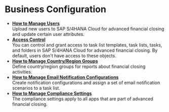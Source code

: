 <!-- loio9719d0a40b3d46d4bd06554cf954ae57 -->

# Business Configuration

-   **[How to Manage Users](How_to_Manage_Users_c338b30.md "Upload new users to SAP S/4HANA Cloud for advanced
                                                  financial closing and update certain
		user attributes.")**  
Upload new users to SAP S/4HANA Cloud for advanced financial closing and update certain user attributes.
-   **[Access Control](Access_Control_6fa5e4e.md "You can control and grant access to task list templates, task lists, tasks, and folders
		in SAP S/4HANA Cloud for advanced
                                                  financial closing. By default,
		users don't have access to these objects.")**  
You can control and grant access to task list templates, task lists, tasks, and folders in SAP S/4HANA Cloud for advanced financial closing. By default, users don't have access to these objects.
-   **[How to Manage Country/Region Groups](How_to_Manage_CountryRegion_Groups_9236c05.md "Define country/region groups for reports about financial closing activities.")**  
Define country/region groups for reports about financial closing activities.
-   **[How to Manage Email Notification Configurations](How_to_Manage_Email_Notification_Configurations_c4e2569.md "Create notification configurations and assign a set of email notification scenarios to a
		task list.")**  
Create notification configurations and assign a set of email notification scenarios to a task list.
-   **[How to Manage Compliance Settings](How_to_Manage_Compliance_Settings_835ce12.md "The compliance settings apply to all apps that are part of advanced financial
                                                closing.")**  
The compliance settings apply to all apps that are part of advanced financial closing.

